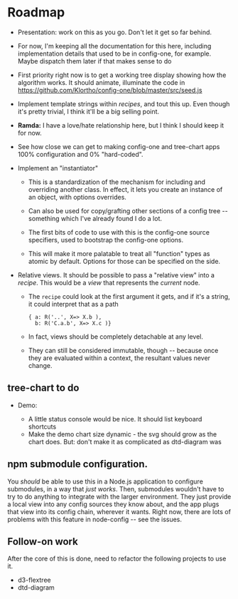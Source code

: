# Roadmap

* Presentation: work on this as you go. Don't let it get so far behind.

* For now, I'm keeping all the documentation for this here, including
  implementation details that used to be in config-one, for example.
  Maybe dispatch them later if that makes sense to do

* First priority right now is to get a working tree display 
  showing how the algorithm works. It should animate, illuminate
  the code in
  https://github.com/Klortho/config-one/blob/master/src/seed.js 

* Implement template strings within *recipes*, and tout this up. Even though
  it's pretty trivial, I think it'll be a big selling point.

* **Ramda:** I have a love/hate relationship here, but I think I should keep it
  for now.

* See how close we can get to making config-one and tree-chart
  apps 100% configuration and 0% "hard-coded".

* Implement an "instantiator"
    * This is a standardization of the mechanism for 
      including and overriding another class. In effect, it lets you
      create an instance of an object, with options overrides.
    * Can also be used for copy/grafting other sections of a config
      tree -- something which I've already found I do a lot.
    * The first bits of code to use with this is the config-one
      source specifiers, used to bootstrap the config-one options.

    * This will make it more palatable to treat all "function" types as atomic
      by default. Options for those can be specified on the side.


* Relative views.
  It should be possible to pass a "relative view" into a *recipe*.
  This would be a *view* that represents the *current* node. 
    * The `recipe` could look at the first argument it gets, and if it's a 
      string, it could interpret that as a path

        ```
        { a: R('..', X=> X.b ),
          b: R('C.a.b', X=> X.c )}
        ```

    * In fact, views should be completely detachable at any level.
    * They can still be considered immutable, though -- because once they are 
      evaluated within a context, the resultant values never change.




## tree-chart to do

* Demo:

    - A little status console would be nice. It should list keyboard shortcuts
    - Make the demo chart size dynamic - the svg should grow as the chart
      does. But: don't make it as complicated as dtd-diagram was


## npm submodule configuration.

You *should* be able to use this in a Node.js application
to configure submodules, in a way that *just works*. 
Then, submodules wouldn't have to try to do anything to integrate with the
larger environment. They just provide a local view into any config sources
they know about, and the app plugs that view into its config chain, wherever
it wants. Right now, there are lots of problems with this feature
in node-config -- see the issues.


## Follow-on work

After the core of this is done, need to refactor the following
projects to use it.

* d3-flextree
* dtd-diagram

